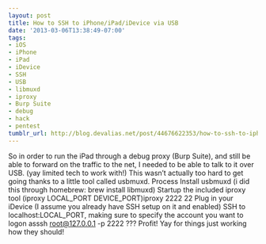 ```yaml
---
layout: post
title: How to SSH to iPhone/iPad/iDevice via USB
date: '2013-03-06T13:38:49-07:00'
tags:
- iOS
- iPhone
- iPad
- iDevice
- SSH
- USB
- libmuxd
- iproxy
- Burp Suite
- debug
- hack
- pentest
tumblr_url: http://blog.devalias.net/post/44676622353/how-to-ssh-to-iphoneipadidevice-via-usb
---
```

So in order to run the iPad through a debug proxy (Burp Suite), and still be able to forward on the traffic to the net, I needed to be able to talk to it over USB. (yay limited tech to work with!)
This wasn’t actually too hard to get going thanks to a little tool called usbmuxd.
Process
Install usbmuxd (i did this through homebrew: brew install libmuxd)
Startup the included iproxy tool (iproxy LOCAL_PORT DEVICE_PORT)iproxy 2222 22
Plug in your iDevice (I assume you already have SSH setup on it and enabled)
SSH to localhost:LOCAL_PORT, making sure to specify the account you want to logon asssh root@127.0.0.1 -p 2222
???
Profit!
Yay for things just working how they should!
